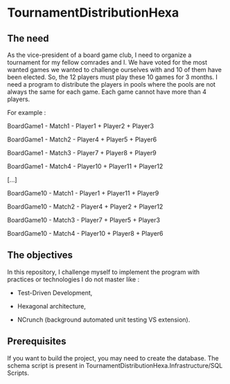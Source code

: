 # TournamentDistributionHexa
## The need
As the vice-president of a board game club, I need to organize a tournament for my fellow comrades and I. We have voted for the most wanted games we wanted to challenge ourselves with and 10 of them have been elected. So, the 12 players must play these 10 games for 3 months. I need a program to distribute the players in pools where the pools are not always the same for each game. Each game cannot have more than 4 players.

For example :

BoardGame1 - Match1 - Player1 + Player2 + Player3

BoardGame1 - Match2 - Player4 + Player5 + Player6

BoardGame1 - Match3 - Player7 + Player8 + Player9

BoardGame1 - Match4 - Player10 + Player11 + Player12

[...]    

BoardGame10 - Match1 - Player1 + Player11 + Player9

BoardGame10 - Match2 - Player4 + Player2 + Player12

BoardGame10 - Match3 - Player7 + Player5 + Player3

BoardGame10 - Match4 - Player10 + Player8 + Player6

## The objectives
In this repository, I challenge myself to implement the program with practices or technologies I do not master like :

- Test-Driven Development, 

- Hexagonal architecture,

- NCrunch (background automated unit testing VS extension).

## Prerequisites
If you want to build the project, you may need to create the database. The schema script is present in TournamentDistributionHexa.Infrastructure/SQL Scripts.
